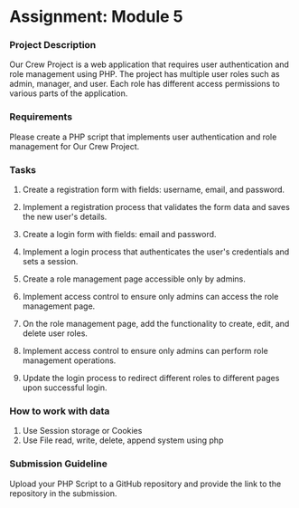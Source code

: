 # Assignment: Module 5

### Project Description
Our Crew Project is a web application that requires user authentication and role management using PHP.
The project has multiple user roles such as admin, manager, and user. Each role has different access permissions 
to various parts of the application.


### Requirements
Please create a PHP script that implements user authentication and role management for Our Crew Project.

### Tasks

1. Create a registration form with fields: username, email, and password.

2. Implement a registration process that validates the form data and saves the new user's details.

3. Create a login form with fields: email and password.

4. Implement a login process that authenticates the user's credentials and sets a session.

5. Create a role management page accessible only by admins.

6. Implement access control to ensure only admins can access the role management page.

7. On the role management page, add the functionality to create, edit, and delete user roles.

8. Implement access control to ensure only admins can perform role management operations.

9. Update the login process to redirect different roles to different pages upon successful login.


### How to work with data
1. Use  Session storage or Cookies
2. Use File read, write, delete, append system using php

### Submission Guideline

Upload your PHP Script to a GitHub repository and provide the link to the repository in the submission.
